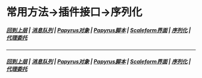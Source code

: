 # 常用方法->插件接口->序列化
#####  [回到上层](/docs/CM/Interfaces.md) | [消息队列](/docs/CM/Interfaces/Messaging.md) | [Papyrus对象](/docs/CM/Interfaces/Object.md) | [Papyrus脚本](/docs/CM/Interfaces/Papyrus.md) | [Scaleform界面](/docs/CM/Interfaces/Scaleform.md) | [序列化](/docs/CM/Interfaces/Serialization.md) | [代理委托](/docs/CM/Interfaces/Task.md)

***
#####  [回到上层](/docs/CM/Interfaces.md) | [消息队列](/docs/CM/Interfaces/Messaging.md) | [Papyrus对象](/docs/CM/Interfaces/Object.md) | [Papyrus脚本](/docs/CM/Interfaces/Papyrus.md) | [Scaleform界面](/docs/CM/Interfaces/Scaleform.md) | [序列化](/docs/CM/Interfaces/Serialization.md) | [代理委托](/docs/CM/Interfaces/Task.md)